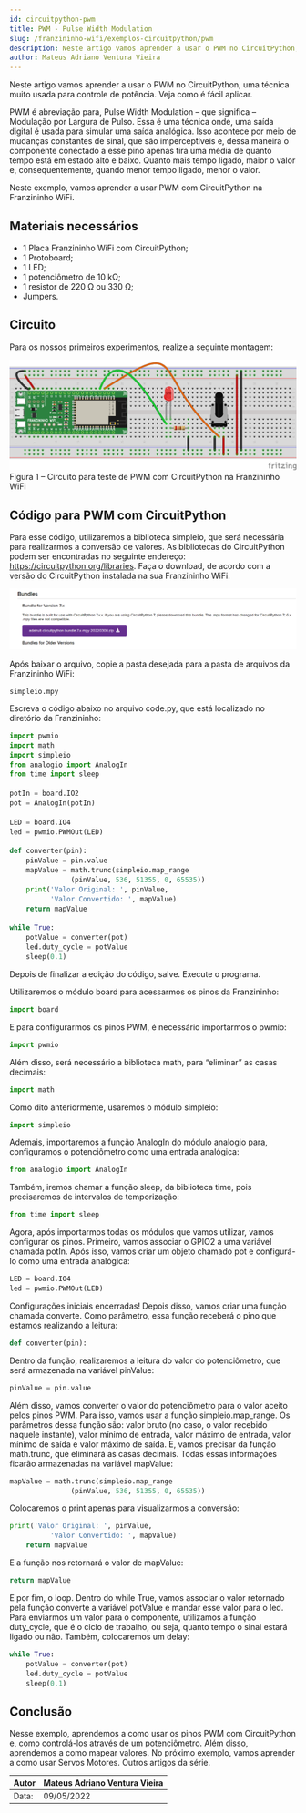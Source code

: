 ```yaml
---
id: circuitpython-pwm
title: PWM - Pulse Width Modulation
slug: /franzininho-wifi/exemplos-circuitpython/pwm
description: Neste artigo vamos aprender a usar o PWM no CircuitPython, uma técnica muito usada para controle de potência. Veja como é fácil aplicar.
author: Mateus Adriano Ventura Vieira
---
```


Neste artigo vamos aprender a usar o PWM no CircuitPython, uma técnica muito usada para controle de potência. Veja como é fácil aplicar.

PWM é abreviação para, Pulse Width Modulation – que significa – Modulação por Largura de Pulso. Essa é uma técnica onde, uma saída digital é usada para simular uma saída analógica. Isso acontece por meio de mudanças constantes de sinal, que são imperceptíveis e, dessa maneira o componente conectado a esse pino apenas tira uma média de quanto tempo está em estado alto e baixo. Quanto mais tempo ligado, maior o valor e, consequentemente, quando menor tempo ligado, menor o valor.

Neste exemplo, vamos aprender a usar PWM com CircuitPython na Franzininho WiFi.

## Materiais necessários

- 1 Placa Franzininho WiFi com CircuitPython;
- 1 Protoboard;
- 1 LED;
- 1 potenciômetro de 10 kΩ;
- 1 resistor de 220 Ω ou 330 Ω;
- Jumpers.

## Circuito

Para os nossos primeiros experimentos, realize a seguinte montagem:

![franzininho-wifi-pwm](img/pwm/pwm.png)
Figura 1 – Circuito para teste de PWM com CircuitPython na Franzininho WiFi


## Código para PWM com CircuitPython

Para esse código, utilizaremos a biblioteca simpleio, que será necessária para realizarmos a conversão de valores. As bibliotecas do CircuitPython podem ser encontradas no seguinte endereço: https://circuitpython.org/libraries. Faça o download, de acordo com a versão do CircuitPython instalada na sua Franzininho WiFi.

![franzininho-wifi-pwm](img/pwm/bundles.png)

Após baixar o arquivo, copie a pasta desejada para a pasta de arquivos da Franzininho WiFi:

    simpleio.mpy

Escreva o código abaixo no arquivo code.py, que está localizado no diretório da Franzininho:

```python
import pwmio
import math
import simpleio
from analogio import AnalogIn
from time import sleep

potIn = board.IO2
pot = AnalogIn(potIn)

LED = board.IO4
led = pwmio.PWMOut(LED)

def converter(pin):
    pinValue = pin.value
    mapValue = math.trunc(simpleio.map_range
               (pinValue, 536, 51355, 0, 65535))
    print('Valor Original: ', pinValue,
          'Valor Convertido: ', mapValue)
    return mapValue

while True:
    potValue = converter(pot)
    led.duty_cycle = potValue
    sleep(0.1)
```

Depois de finalizar a edição do código, salve. Execute o programa.

Utilizaremos o módulo board para acessarmos os pinos da Franzininho:

```python
import board
```

E para configurarmos os pinos PWM, é necessário importarmos o pwmio:

```python
import pwmio
```

Além disso, será necessário a biblioteca math, para “eliminar” as casas decimais:

```python
import math
```

Como dito anteriormente, usaremos o módulo simpleio:

```python
import simpleio
```

Ademais, importaremos a função AnalogIn do módulo analogio para, configuramos o potenciômetro como uma entrada analógica:

```python
from analogio import AnalogIn
```

Também, iremos chamar a função sleep, da biblioteca time, pois precisaremos de intervalos de temporização:

```python
from time import sleep
```

Agora, após importarmos todas os módulos que vamos utilizar, vamos configurar os pinos. Primeiro, vamos associar o GPIO2 a uma variável chamada potIn. Após isso, vamos criar um objeto chamado pot e configurá-lo como uma entrada analógica:

```python
LED = board.IO4
led = pwmio.PWMOut(LED)
```

Configurações iniciais encerradas! Depois disso, vamos criar uma função chamada converte. Como parâmetro, essa função receberá o pino que estamos realizando a leitura:


```python
def converter(pin):
```

Dentro da função, realizaremos a leitura do valor do potenciômetro, que será armazenada na variável pinValue:

```python
pinValue = pin.value
```

Além disso, vamos converter o valor do potenciômetro para o valor aceito pelos pinos PWM. Para isso, vamos usar a função simpleio.map_range. Os parâmetros dessa função são: valor bruto (no caso, o valor recebido naquele instante), valor mínimo de entrada, valor máximo de entrada, valor mínimo de saída e valor máximo de saída. E, vamos precisar da função math.trunc, que eliminará as casas decimais. Todas essas informações ficarão armazenadas na variável mapValue:

```python
mapValue = math.trunc(simpleio.map_range
               (pinValue, 536, 51355, 0, 65535))
```

Colocaremos o print apenas para visualizarmos a conversão:

```python
print('Valor Original: ', pinValue,
          'Valor Convertido: ', mapValue)
    return mapValue
```
E a função nos retornará o valor de mapValue:
```python
return mapValue
```

E por fim, o loop. Dentro do while True, vamos associar o valor retornado pela função converte a variável potValue e mandar esse valor para o led. Para enviarmos um valor para o componente, utilizamos a função duty_cycle, que é o ciclo de trabalho, ou seja, quanto tempo o sinal estará ligado ou não. Também, colocaremos um delay:

```python
while True:
    potValue = converter(pot)
    led.duty_cycle = potValue
    sleep(0.1)
```

## Conclusão

Nesse exemplo, aprendemos a como usar os pinos PWM com CircuitPython e, como controlá-los através de um potenciômetro. Além disso, aprendemos a como mapear valores. No próximo exemplo, vamos aprender a como usar Servos Motores.
Outros artigos da série.

| Autor | Mateus Adriano Ventura Vieira |
|-------|--------------|
| Data: | 09/05/2022  |
